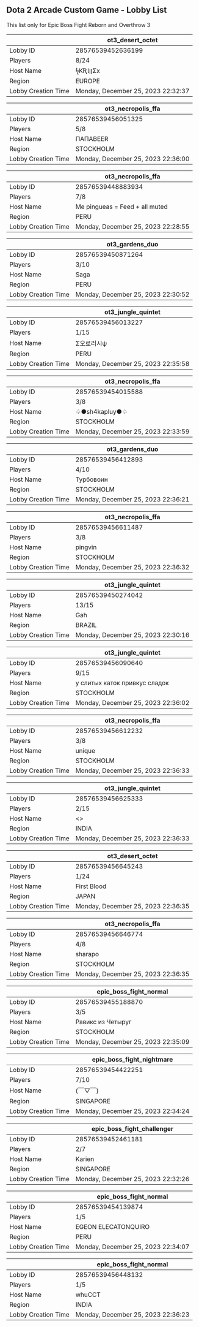 ## Dota 2 Arcade Custom Game - Lobby List

This list only for Epic Boss Fight Reborn and Overthrow 3

|  | ot3_desert_octet |
| ------ | ------ |
| Lobby ID | 28576539452636199 |
| Players | 8/24 |
| Host Name | ϟƘƦƖןןΣx |
| Region | EUROPE |
| Lobby Creation Time | Monday, December 25, 2023 22:32:37 |


|  | ot3_necropolis_ffa |
| ------ | ------ |
| Lobby ID | 28576539456051325 |
| Players | 5/8 |
| Host Name | ПАПАBEER |
| Region | STOCKHOLM |
| Lobby Creation Time | Monday, December 25, 2023 22:36:00 |


|  | ot3_necropolis_ffa |
| ------ | ------ |
| Lobby ID | 28576539448883934 |
| Players | 7/8 |
| Host Name | Me pingueas = Feed + all muted |
| Region | PERU |
| Lobby Creation Time | Monday, December 25, 2023 22:28:55 |


|  | ot3_gardens_duo |
| ------ | ------ |
| Lobby ID | 28576539450871264 |
| Players | 3/10 |
| Host Name | Saga |
| Region | PERU |
| Lobby Creation Time | Monday, December 25, 2023 22:30:52 |


|  | ot3_jungle_quintet |
| ------ | ------ |
| Lobby ID | 28576539456013227 |
| Players | 1/15 |
| Host Name | Σ오로러시ψ |
| Region | PERU |
| Lobby Creation Time | Monday, December 25, 2023 22:35:58 |


|  | ot3_necropolis_ffa |
| ------ | ------ |
| Lobby ID | 28576539454015588 |
| Players | 3/8 |
| Host Name | ♤●sh4kapluy●♤ |
| Region | STOCKHOLM |
| Lobby Creation Time | Monday, December 25, 2023 22:33:59 |


|  | ot3_gardens_duo |
| ------ | ------ |
| Lobby ID | 28576539456412893 |
| Players | 4/10 |
| Host Name | Турбовоин |
| Region | STOCKHOLM |
| Lobby Creation Time | Monday, December 25, 2023 22:36:21 |


|  | ot3_necropolis_ffa |
| ------ | ------ |
| Lobby ID | 28576539456611487 |
| Players | 3/8 |
| Host Name | pingvin |
| Region | STOCKHOLM |
| Lobby Creation Time | Monday, December 25, 2023 22:36:32 |


|  | ot3_jungle_quintet |
| ------ | ------ |
| Lobby ID | 28576539450274042 |
| Players | 13/15 |
| Host Name | Gah |
| Region | BRAZIL |
| Lobby Creation Time | Monday, December 25, 2023 22:30:16 |


|  | ot3_jungle_quintet |
| ------ | ------ |
| Lobby ID | 28576539456090640 |
| Players | 9/15 |
| Host Name | у слитых каток привкус сладок |
| Region | STOCKHOLM |
| Lobby Creation Time | Monday, December 25, 2023 22:36:02 |


|  | ot3_necropolis_ffa |
| ------ | ------ |
| Lobby ID | 28576539456612232 |
| Players | 3/8 |
| Host Name | unique |
| Region | STOCKHOLM |
| Lobby Creation Time | Monday, December 25, 2023 22:36:33 |


|  | ot3_jungle_quintet |
| ------ | ------ |
| Lobby ID | 28576539456625333 |
| Players | 2/15 |
| Host Name | <<CAT>> |
| Region | INDIA |
| Lobby Creation Time | Monday, December 25, 2023 22:36:33 |


|  | ot3_desert_octet |
| ------ | ------ |
| Lobby ID | 28576539456645243 |
| Players | 1/24 |
| Host Name | First Blood |
| Region | JAPAN |
| Lobby Creation Time | Monday, December 25, 2023 22:36:35 |


|  | ot3_necropolis_ffa |
| ------ | ------ |
| Lobby ID | 28576539456646774 |
| Players | 4/8 |
| Host Name | sharapo |
| Region | STOCKHOLM |
| Lobby Creation Time | Monday, December 25, 2023 22:36:35 |


|  | epic_boss_fight_normal |
| ------ | ------ |
| Lobby ID | 28576539455188870 |
| Players | 3/5 |
| Host Name | Равикс из Четыруг |
| Region | STOCKHOLM |
| Lobby Creation Time | Monday, December 25, 2023 22:35:09 |


|  | epic_boss_fight_nightmare |
| ------ | ------ |
| Lobby ID | 28576539454422251 |
| Players | 7/10 |
| Host Name | (￣▽￣) |
| Region | SINGAPORE |
| Lobby Creation Time | Monday, December 25, 2023 22:34:24 |


|  | epic_boss_fight_challenger |
| ------ | ------ |
| Lobby ID | 28576539452461181 |
| Players | 2/7 |
| Host Name | Karien |
| Region | SINGAPORE |
| Lobby Creation Time | Monday, December 25, 2023 22:32:26 |


|  | epic_boss_fight_normal |
| ------ | ------ |
| Lobby ID | 28576539454139874 |
| Players | 1/5 |
| Host Name | EGEON ELECATONQUIRO |
| Region | PERU |
| Lobby Creation Time | Monday, December 25, 2023 22:34:07 |


|  | epic_boss_fight_normal |
| ------ | ------ |
| Lobby ID | 28576539456448132 |
| Players | 1/5 |
| Host Name | whuCCT |
| Region | INDIA |
| Lobby Creation Time | Monday, December 25, 2023 22:36:23 |


